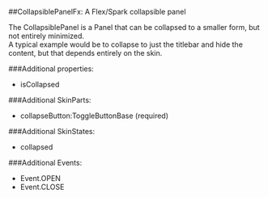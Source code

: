 ##CollapsiblePanelFx: A Flex/Spark collapsible panel

The CollapsiblePanel is a Panel that can be collapsed to a smaller form, but not entirely minimized.  
A typical example would be to collapse to just the titlebar and hide the content, but that depends entirely on the skin.

###Additional properties:
 - isCollapsed

###Additional SkinParts:
 - collapseButton:ToggleButtonBase (required)

###Additional SkinStates:
 - collapsed

###Additional Events:
 - Event.OPEN
 - Event.CLOSE
